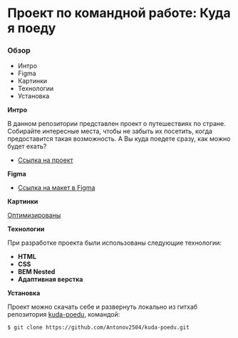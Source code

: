 # Проект по командной работе: Куда я поеду

### Обзор
* Интро
* Figma
* Картинки
* Технологии
* Установка

**Интро**

В данном репозитории представлен проект о путешествиях по стране. Собирайте интересные места, чтобы не забыть их посетить, когда предоставится такая возможность.
А Вы куда поедете сразу, как можно будет ехать?

* [Ссылка на проект](https://github.com/Antonov2504/kuda-poedu/)

**Figma**

* [Ссылка на макет в Figma](https://www.figma.com/file/YjSTVz1gCk2pKINoro8FWS/kuda-mockup?node-id=0%3A1)

**Картинки**

[Оптимизированы](https://tinypng.com/)

**Технологии**

 При разработке проекта были использованы следующие технологии:

- **HTML**
- **CSS**
- **BEM Nested**
- **Адаптивная верстка**

**Установка**

Проект можно скачать себе и развернуть локально из гитхаб репозитория [kuda-poedu](https://github.com/Antonov2504/kuda-poedu/), командой:
 ```html
$ git clone https://github.com/Antonov2504/kuda-poedu.git
```

